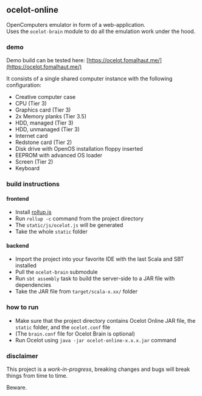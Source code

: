 ## ocelot-online

OpenComputers emulator in form of a web-application.  
Uses the `ocelot-brain` module to do all the emulation work under the hood.  

### demo

Demo build can be tested here: [https://ocelot.fomalhaut.me/](https://ocelot.fomalhaut.me/)

It consists of a single shared computer instance
with the following configuration:

* Creative computer case
* CPU (Tier 3)
* Graphics card (Tier 3)
* 2x Memory planks (Tier 3.5)
* HDD, managed (Tier 3)
* HDD, unmanaged (Tier 3)
* Internet card
* Redstone card (Tier 2)
* Disk drive with OpenOS installation floppy inserted
* EEPROM with advanced OS loader
* Screen (Tier 2)
* Keyboard

### build instructions
#### frontend
* Install [rollup.js](https://rollupjs.org/guide/en/)
* Run `rollup -c` command from the project directory
* The `static/js/ocelot.js` will be generated
* Take the whole `static` folder
#### backend
* Import the project into your favorite IDE with the last Scala and SBT installed
* Pull the `ocelot-brain` submodule
* Run `sbt assembly` task to build the server-side to a JAR file with dependencies
* Take the JAR file from `target/scala-x.xx/` folder

### how to run
* Make sure that the project directory contains Ocelot Online JAR file, the `static` folder, and the `ocelot.conf` file
* (The `brain.conf` file for Ocelot Brain is optional)
* Run Ocelot using `java -jar ocelot-online-x.x.x.jar` command

### disclaimer
This project is a *work-in-progress*, breaking changes and bugs will break
things from time to time.

Beware.
